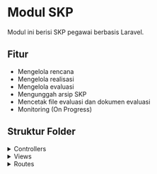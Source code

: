 # Modul SKP

Modul ini berisi SKP pegawai berbasis Laravel.

## Fitur
- Mengelola rencana
- Mengelola realisasi
- Mengelola evaluasi
- Mengunggah arsip SKP
- Mencetak file evaluasi dan dokumen evaluasi
- Monitoring (On Progress)

## Struktur Folder
<details>
  <summary>Controllers</summary>
  
  - `Http/Controllers` - logika bisnis
</details>

<details>
  <summary>Views</summary>

  - `resources/views` - tampilan (Blade)
</details>
<details>
    <summary>Routes</summary>
    Sebagian besar Routing web diletakkan di file web.php. berikut penjelasan dari masing-masing route.
    <br></br>
    <table border="1">
        <tr>
            <th>No</th>
            <th>Route (Periode)</th>
            <th>Keterangan</th>
        </tr>
        <tr>
            <td>1</td>
            <td><code>skp/periode/</code></td>
            <td>Route ini digunakan untuk mengarahkan user (Kepegawaian) pada tampilan daftar periode</td>
        </tr>
        <tr>
            <td>2</td>
            <td><code>skp/periode/store</code></td>
            <td>Route untuk menambahkan data periode</td>
        </tr>
        <tr>
            <td>3</td>
            <td><code>skp/periode/update/{id}</code></td>
            <td>Route untuk mengubah data periode</td>
        </tr>
        <tr>
            <td>4</td>
            <td><code>skp/periode/set</code></td>
            <td>Route untuk mengeset periode SKP yang dilakukan oleh pegawai pada saat akan membuat rencana SKP</td>
        </tr>
        <tr>
            <td>5</td>
            <td><code>skp/periode/{id}<code></td>
            <td>Route untuk mengarahkan user pada tampilan detail dari periode</td>
        </tr>
    </table>
    <table border="1">
        <tr>
            <th>No</th>
            <th>Route (Evaluasi)</th>
            <th>Keterangan</th>
        </tr>
        <tr>
            <td>1</td>
            <td><code>skp/evaluasi/</code></td>
            <td>Route untuk menampilkan halaman evaluasi dimana di halaman tersebut terdapat daftar pegawai</td>
        </tr>
        <tr>
            <td>2</td>
            <td><code>skp/evaluasi/data-pegawai</code></td>
            <td>Route untuk mengambil data pegawai dari controller dikarenakan pada halaman evaluasi terdapat datatable yang konfigurasinya menggunakan Javascript</td>
        </tr>
        <tr>
            <td>3</td>
            <td><code>skp/evaluasi/{username}/detail</code></td>
            <td>Route untuk menampilkan halaman detail evaluasi yang memuat data pegawai beserta rencana termasuk hasil kerja</td>
        </tr>
        <tr>
            <td>4</td>
            <td><code>skp/evaluasi/batalkan-evaluasi/{username}</code></td>
            <td>Route untuk mengeset periode SKP yang dilakukan oleh pegawai pada saat akan membuat rencana SKP</td>
        </tr>
        <tr>
            <td>5</td>
            <td><code>skp/evaluasi/proses-umpan-balik/{username}<code></td>
            <td>Route untuk memproses umpan balik</td>
        </tr>
        <tr>
            <td>5</td>
            <td><code>skp/evaluasi/simpan-hasil-evaluasi/{id}<code></td>
            <td>Route untuk menyimpan hasil evaluasi</td>
        </tr>
    </table>
    

</details>





